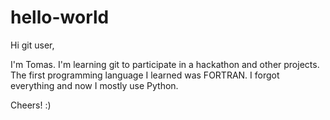 # hello-world

Hi git user,

I'm Tomas. I'm learning git to participate in a hackathon and other projects. 
The first programming language I learned was FORTRAN. I forgot everything and now I mostly use Python. 

Cheers! :)
